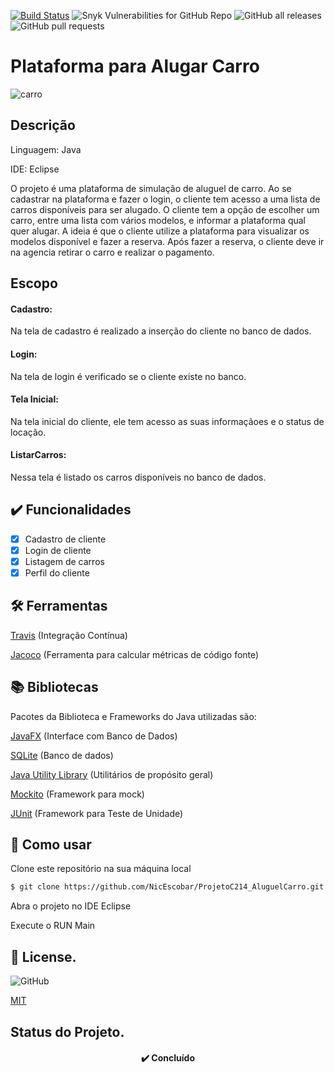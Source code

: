 [![Build Status](https://travis-ci.com/NicEscobar/ProjetoC214_AluguelCarro.svg?branch=main)](https://travis-ci.com/NicEscobar/ProjetoC214_AluguelCarro)
![Snyk Vulnerabilities for GitHub Repo](https://img.shields.io/snyk/vulnerabilities/github/NicEscobar/ProjetoC214_AluguelCarro)
![GitHub all releases](https://img.shields.io/github/downloads/NicEscobar/ProjetoC214_AluguelCarro/total)
![GitHub pull requests](https://img.shields.io/github/issues-pr/NicEscobar/ProjetoC214_AluguelCarro)

# Plataforma para Alugar Carro

![carro](https://user-images.githubusercontent.com/41171203/103043822-07332700-455d-11eb-9871-3f9a1edb69a0.png)

## Descrição

 Linguagem: Java

 IDE: Eclipse

O projeto é uma plataforma de simulação de aluguel de carro.
Ao se cadastrar na plataforma e fazer o login, o cliente tem acesso a uma lista de carros disponíveis para ser alugado. O cliente tem a opção de escolher um carro, entre uma lista com vários modelos, e informar a plataforma qual quer alugar.
A ideia é que o cliente utilize a plataforma para visualizar os modelos disponível e fazer a reserva. Após fazer a reserva, o cliente deve ir na agencia retirar o carro e realizar o pagamento.

## Escopo

#### Cadastro:

Na tela de cadastro é realizado a inserção do cliente no banco de dados.

#### Login:

Na tela de login é verificado se o cliente existe no banco.

#### Tela Inicial:

Na tela inicial do cliente, ele tem acesso as suas informaçãoes e o status de locação.

#### ListarCarros:

Nessa tela é listado os carros disponíveis no banco de dados.

## :heavy_check_mark: Funcionalidades

-   [x] Cadastro de cliente
-   [x] Login de cliente
-   [x] Listagem de carros
-   [x] Perfil do cliente

## 🛠️ Ferramentas

[Travis](https://travis-ci.org/) (Integração Contínua)

[Jacoco](https://www.jacoco.org/jacoco/trunk/doc/) (Ferramenta para calcular métricas de código fonte)

## 📚 Bibliotecas

Pacotes da Biblioteca e Frameworks do Java utilizadas são:

[JavaFX](https://openjfx.io/) (Interface com Banco de Dados)

[SQLite](https://www.sqlite.org/) (Banco de dados)

[Java Utility Library](https://docs.oracle.com/javase/8/docs/api/java/util/package-summary.html) (Utilitários de propósito geral)

[Mockito](https://site.mockito.org/) (Framework para mock)

[JUnit](https://junit.org/junit5/) (Framework para Teste de Unidade)

## 📃 Como usar

Clone este repositório na sua máquina local

```bash
$ git clone https://github.com/NicEscobar/ProjetoC214_AluguelCarro.git
```

Abra o projeto no IDE Eclipse

Execute o RUN Main

## 📜 License.

![GitHub](https://img.shields.io/github/license/NicEscobar/ProjetoC214_AluguelCarro)

[MIT](https://choosealicense.com/licenses/mit/)

## Status do Projeto.

<h4 🚧 align="center"> 
	✔️ Concluído
</h4>
